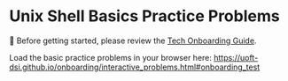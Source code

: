 # Unix Shell Basics Practice Problems

🚨 Before getting started, please review the [Tech Onboarding Guide](https://github.com/UofT-DSI/onboarding/blob/main/environment_setup/tech_onboarding.pdf).

Load the basic practice problems in your browser here: https://uoft-dsi.github.io/onboarding/interactive_problems.html#onboarding_test
